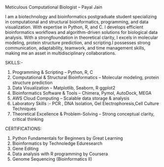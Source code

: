 Meticulous Computational Biologist – Payal Jain


I am a biotechnology and bioinformatics postgraduate student specializing in computational and structural bioinformatics, programming, and data visualization. With expertise in Python, R, and C. I develops efficient bioinformatics workflows and algorithm-driven solutions for biological data analysis.
With a strongfoundation in theoretical clarity, I excels in molecular modeling, protein structure prediction, and scripting.I possesses strong communication, adaptability, teamwork, and time management skills, making me an asset in multidisciplinary collaborations.

SKILLS:-

1. Programming & Scripting – Python, R, C
2. Computational & Structural Bioinformatics – Molecular modeling, protein structure prediction
3. Data Visualization – Matplotlib, Seaborn, R ggplot2 
4. Bioinformatics Software & Tools – Chimera, Pymol, AutoDock, MEGA
5. AWS Cloud Computing – Scalable data storage & analysis
6. Laboratory Skills :- PCR , DNA Isolation, Gel Electrophoresis,Cell Culture Techniques
7. Theoretical Excellence & Problem-Solving – Strong conceptual clarity, critical thinking

CERTIFICATIONS:

1. Python Fundamentals for Beginners by Great Learning
2. Bioinformatics by Technoledge Eduresearch
3. Gene Editing
4. Data analysis with R programming by Coursera
5. Genome Sequencing (Bioinformatics II)
